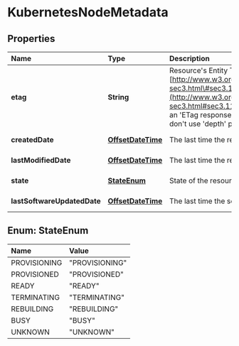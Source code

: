 # KubernetesNodeMetadata

## Properties

| Name | Type | Description | Notes |
| :--- | :--- | :--- | :--- |
| **etag** | **String** | Resource's Entity Tag as defined in [http://www.w3.org/Protocols/rfc2616/rfc2616-sec3.html\#sec3.11](http://www.w3.org/Protocols/rfc2616/rfc2616-sec3.html#sec3.11) . Entity Tag is also added as an 'ETag response header to requests which don't use 'depth' parameter. | \[optional\] \[readonly\] |
| **createdDate** | [**OffsetDateTime**](https://github.com/ionos-cloud/sdk-java/tree/8f2023b15d2a11cc163b3abd7b642806c3db5f2c/docs/OffsetDateTime.md) | The last time the resource was created | \[optional\] \[readonly\] |
| **lastModifiedDate** | [**OffsetDateTime**](https://github.com/ionos-cloud/sdk-java/tree/8f2023b15d2a11cc163b3abd7b642806c3db5f2c/docs/OffsetDateTime.md) | The last time the resource has been modified | \[optional\] \[readonly\] |
| **state** | [**StateEnum**](kubernetesnodemetadata.md#StateEnum) | State of the resource. | \[optional\] \[readonly\] |
| **lastSoftwareUpdatedDate** | [**OffsetDateTime**](https://github.com/ionos-cloud/sdk-java/tree/8f2023b15d2a11cc163b3abd7b642806c3db5f2c/docs/OffsetDateTime.md) | The last time the software updated on node. | \[optional\] \[readonly\] |

## Enum: StateEnum

| Name | Value |
| :--- | :--- |
| PROVISIONING | "PROVISIONING" |
| PROVISIONED | "PROVISIONED" |
| READY | "READY" |
| TERMINATING | "TERMINATING" |
| REBUILDING | "REBUILDING" |
| BUSY | "BUSY" |
| UNKNOWN | "UNKNOWN" |


